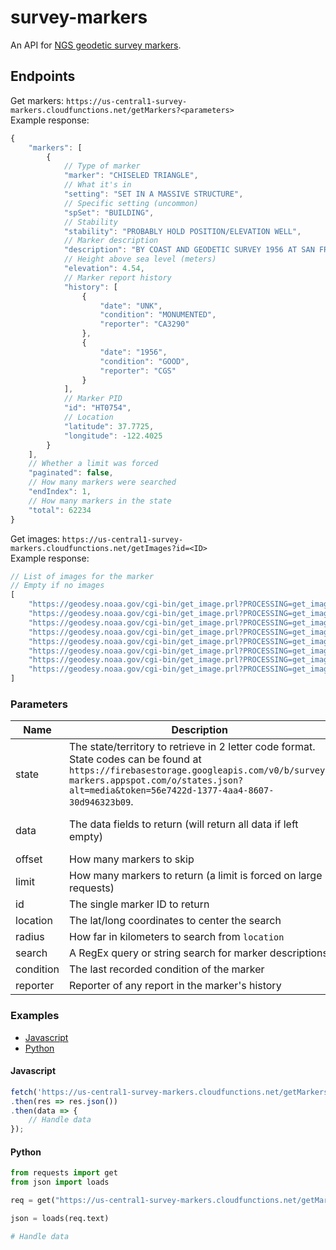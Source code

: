 # survey-markers

An API for [NGS geodetic survey markers](https://geodesy.noaa.gov/datasheets/).

## Endpoints

Get markers: `https://us-central1-survey-markers.cloudfunctions.net/getMarkers?<parameters>`\
Example response: 
```javascript
{
    "markers": [
        {
            // Type of marker
            "marker": "CHISELED TRIANGLE",
            // What it's in
            "setting": "SET IN A MASSIVE STRUCTURE",
            // Specific setting (uncommon)
            "spSet": "BUILDING",
            // Stability
            "stability": "PROBABLY HOLD POSITION/ELEVATION WELL",
            // Marker description
            "description": "BY COAST AND GEODETIC SURVEY 1956 AT SAN FRANCISCO. AT SAN FRANCISCO, ALONG SEVENTH STREET, BETWEEN KING AND TOWNSEND STREETS, AT A THREE STORY BRICK BUILDING OCCUPIED BY BAKER AND HAMILTON, ON TOP OF THE NORTHWEST END OF THE BOTTOM STEP OF THE MAIN ENTRANCE, 125 FEET SOUTHWEST OF THE CENTER LINE OF TOWNSEND STREET, 0.5 FOOT SOUTHEAST OF THE SOUTHEAST END OF THE BRICK WALL AT THE NORTHEAST DOOR, 0.7 FOOT HIGHER THAN THE SIDEWALK, AND ABOUT 1 FOOT HIGHER THAN THE STREET.",
            // Height above sea level (meters)
            "elevation": 4.54,
            // Marker report history
            "history": [
                {
                    "date": "UNK",
                    "condition": "MONUMENTED",
                    "reporter": "CA3290"
                },
                {
                    "date": "1956",
                    "condition": "GOOD",
                    "reporter": "CGS"
                }
            ],
            // Marker PID
            "id": "HT0754",
            // Location
            "latitude": 37.7725,
            "longitude": -122.4025
        }
    ],
    // Whether a limit was forced
    "paginated": false,
    // How many markers were searched
    "endIndex": 1,
    // How many markers in the state
    "total": 62234
}
```
Get images: `https://us-central1-survey-markers.cloudfunctions.net/getImages?id=<ID>`\
Example response:
```javascript
// List of images for the marker
// Empty if no images
[
    "https://geodesy.noaa.gov/cgi-bin/get_image.prl?PROCESSING=get_image&PID=HV1846&filename=HV1846-MERIDIAN_STONE-1-20131105.jpg",
    "https://geodesy.noaa.gov/cgi-bin/get_image.prl?PROCESSING=get_image&PID=HV1846&filename=HV1846-MERIDIAN_STONE-2-20190321.jpg",
    "https://geodesy.noaa.gov/cgi-bin/get_image.prl?PROCESSING=get_image&PID=HV1846&filename=HV1846-MERIDIAN_STONE-3N-20131025.jpg",
    "https://geodesy.noaa.gov/cgi-bin/get_image.prl?PROCESSING=get_image&PID=HV1846&filename=HV1846-MERIDIAN_STONE-3S-20131107.jpg",
    "https://geodesy.noaa.gov/cgi-bin/get_image.prl?PROCESSING=get_image&PID=HV1846&filename=HV1846-MERIDIAN_STONE-3E-20120302.jpg",
    "https://geodesy.noaa.gov/cgi-bin/get_image.prl?PROCESSING=get_image&PID=HV1846&filename=HV1846-MERIDIAN_STONE-3W-20120302.jpg",
    "https://geodesy.noaa.gov/cgi-bin/get_image.prl?PROCESSING=get_image&PID=HV1846&filename=HV1846-MERIDIAN_STONE-1-20201212.jpg",
    "https://geodesy.noaa.gov/cgi-bin/get_image.prl?PROCESSING=get_image&PID=HV1846&filename=HV1846-MERIDIAN_STONE-2-20201212.jpg"
]
```

### Parameters

| Name | Description | Required |
| ---- | ----------- | -------- |
| state | The state/territory to retrieve in 2 letter code format. State codes can be found at `https://firebasestorage.googleapis.com/v0/b/survey-markers.appspot.com/o/states.json?alt=media&token=56e7422d-1377-4aa4-8607-30d946323b09`. | `true` |
| data | The data fields to return (will return all data if left empty) | recommended, especially for large states |
| offset | How many markers to skip | `false` |
| limit | How many markers to return (a limit is forced on large requests) | `false` |
| id | The single marker ID to return | `false` |
| location | The lat/long coordinates to center the search | with radius |
| radius | How far in kilometers to search from `location` | with location |
| search | A RegEx query or string search for marker descriptions | `false` |
| condition | The last recorded condition of the marker | `false` |
| reporter | Reporter of any report in the marker's history | `false` |

### Examples

- [Javascript](#javascript)
- [Python](#python)

#### Javascript
```javascript
fetch('https://us-central1-survey-markers.cloudfunctions.net/getMarkers?state=aa&data=id,description')
.then(res => res.json())
.then(data => {
    // Handle data
});
```
#### Python
```python
from requests import get
from json import loads

req = get("https://us-central1-survey-markers.cloudfunctions.net/getMarkers?state=aa&data=id,description")

json = loads(req.text)

# Handle data
```

